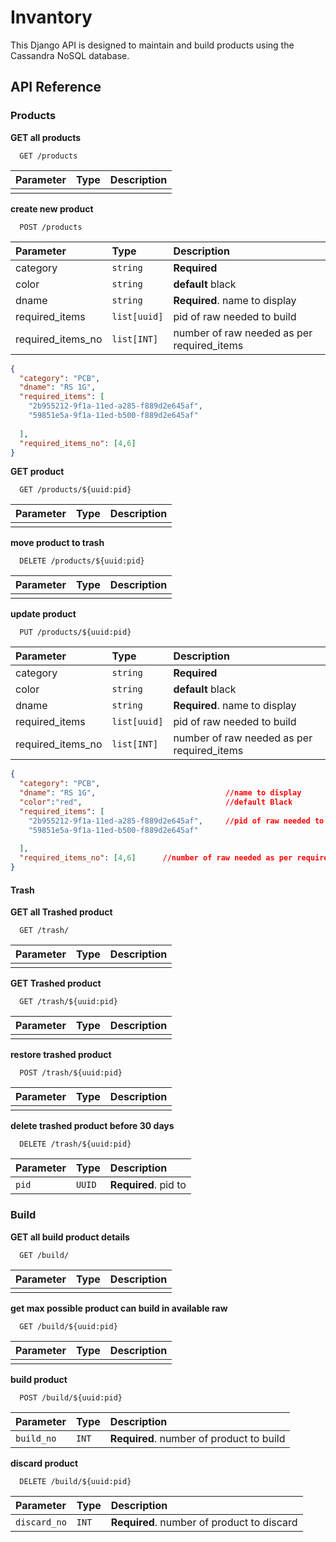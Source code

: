 
# Invantory 

This Django API is designed to maintain and build products using the Cassandra NoSQL database.

## API Reference

### Products
****GET all products****
```http
  GET /products
```

| Parameter | Type     | Description                |
| :-------- | :------- | :------------------------- |
|  |  | |
 
****create new product****
```http
  POST /products
```

| Parameter | Type     | Description                | 
| :-------- | :------- | :------------------------- |
| category |`string`  | **Required**|
|color | `string`|**default** black|
| dname |`string`  | **Required**. name to display|
| required_items |`list[uuid]`  | pid of raw needed to build |
| required_items_no |`list[INT]`  | number of raw needed as per required_items |

```json
{
  "category": "PCB",
  "dname": "RS 1G",                             
  "required_items": [
    "2b955212-9f1a-11ed-a285-f889d2e645af",     
    "59851e5a-9f1a-11ed-b500-f889d2e645af"
    
  ],
  "required_items_no": [4,6]      
}
```
****GET product****
```http
  GET /products/${uuid:pid}
```
| Parameter | Type     | Description                       |
| :-------- | :------- | :-------------------------------- |
|      |    |         |

****move product to trash****
```http
  DELETE /products/${uuid:pid}
```

| Parameter | Type     | Description                       |
| :-------- | :------- | :-------------------------------- |
|||||

****update product****
```http
  PUT /products/${uuid:pid}
```

| Parameter | Type     | Description                       |
| :-------- | :------- | :-------------------------------- |
| category |`string`  | **Required**|
|color | `string`|**default** black|
| dname |`string`  | **Required**. name to display|
| required_items |`list[uuid]`  | pid of raw needed to build |
| required_items_no |`list[INT]`  | number of raw needed as per required_items |

```json
{
  "category": "PCB",
  "dname": "RS 1G",                             //name to display 
  "color":"red",                                //default Black
  "required_items": [
    "2b955212-9f1a-11ed-a285-f889d2e645af",     //pid of raw needed to create
    "59851e5a-9f1a-11ed-b500-f889d2e645af"
    
  ],
  "required_items_no": [4,6]      //number of raw needed as per required_items
}
```
#### Trash
****GET all Trashed product****
```http
  GET /trash/
```

| Parameter | Type     | Description                       |
| :-------- | :------- | :-------------------------------- |
|||||

****GET Trashed product****

```http
  GET /trash/${uuid:pid}
```

| Parameter | Type     | Description                       |
| :-------- | :------- | :-------------------------------- |
|||||

****restore trashed product****
```http
  POST /trash/${uuid:pid}
```

| Parameter | Type     | Description                       |
| :-------- | :------- | :-------------------------------- |
| ||| |

****delete trashed product before 30 days****
```http
  DELETE /trash/${uuid:pid}
```

| Parameter | Type     | Description                       |
| :-------- | :------- | :-------------------------------- |
| `pid`     | `UUID`   | **Required**. pid to |

### Build
****GET all build product details****
```http
  GET /build/
```
| Parameter | Type     | Description                       |
| :-------- | :------- | :-------------------------------- |
|      |    |         |

****get max possible product can build in available raw****
```http
  GET /build/${uuid:pid}
```

| Parameter | Type     | Description                       |
| :-------- | :------- | :-------------------------------- |
|||||

****build product****
```http
  POST /build/${uuid:pid}
```

| Parameter | Type     | Description                       |
| :-------- | :------- | :-------------------------------- |
| `build_no`     | `INT`   | **Required**. number of product to build |

****discard product****
```http
  DELETE /build/${uuid:pid}
```

| Parameter | Type     | Description                       |
| :-------- | :------- | :-------------------------------- |
| `discard_no`     | `INT`   | **Required**. number of product to discard |
